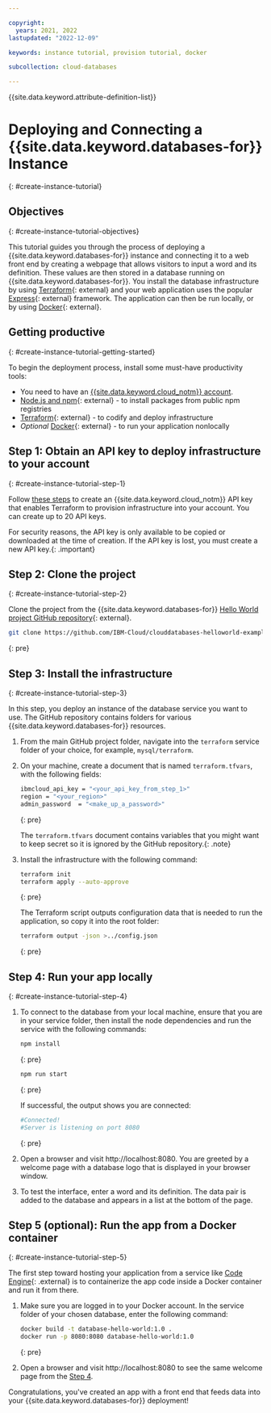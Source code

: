 ```yaml
---

copyright:
  years: 2021, 2022
lastupdated: "2022-12-09"

keywords: instance tutorial, provision tutorial, docker

subcollection: cloud-databases

---
```


{{site.data.keyword.attribute-definition-list}}

# Deploying and Connecting a {{site.data.keyword.databases-for}} Instance 
{: #create-instance-tutorial}

## Objectives
{: #create-instance-tutorial-objectives}

This tutorial guides you through the process of deploying a {{site.data.keyword.databases-for}} instance and connecting it to a web front end by creating a webpage that allows visitors to input a word and its definition. These values are then stored in a database running on {{site.data.keyword.databases-for}}. You install the database infrastructure by using [Terraform](https://www.terraform.io/){: external} and your web application uses the popular [Express](https://www.terraform.io/){: external} framework. The application can then be run locally, or by using [Docker](https://www.docker.com/){: external}. 

## Getting productive 
{: #create-instance-tutorial-getting-started}

To begin the deployment process, install some must-have productivity tools:

* You need to have an [{{site.data.keyword.cloud_notm}} account](https://cloud.ibm.com/registration).
* [Node.js and npm](https://docs.npmjs.com/downloading-and-installing-node-js-and-npm){: external} - to install packages from public npm registries
* [Terraform](https://www.terraform.io/){: external} - to codify and deploy infrastructure
* *Optional* [Docker](https://www.docker.com/){: external} - to run your application nonlocally

## Step 1: Obtain an API key to deploy infrastructure to your account
{: #create-instance-tutorial-step-1}

Follow [these steps](https://cloud.ibm.com/docs/account?topic=account-userapikey&interface=ui#create_user_key) to create an {{site.data.keyword.cloud_notm}} API key that enables Terraform to provision infrastructure into your account. You can create up to 20 API keys.

For security reasons, the API key is only available to be copied or downloaded at the time of creation. If the API key is lost, you must create a new API key.{: .important}

## Step 2: Clone the project
{: #create-instance-tutorial-step-2}

Clone the project from the {{site.data.keyword.databases-for}} [Hello World project GitHub repository](https://github.com/IBM-Cloud/clouddatabases-helloworld-examples){: external}.

```sh
git clone https://github.com/IBM-Cloud/clouddatabases-helloworld-examples.git
```
{: pre}

## Step 3: Install the infrastructure
{: #create-instance-tutorial-step-3}

In this step, you deploy an instance of the database service you want to use. The GitHub repository contains folders for various {{site.data.keyword.databases-for}} resources.

1. From the main GitHub project folder, navigate into the `terraform` service folder of your choice, for example, `mysql/terraform`.

1. On your machine, create a document that is named `terraform.tfvars`, with the following fields:

   ```sh
   ibmcloud_api_key = "<your_api_key_from_step_1>"
   region = "<your_region>"
   admin_password  = "<make_up_a_password>"
   ```
   {: pre}
   
   The `terraform.tfvars` document contains variables that you might want to keep secret so it is ignored by the GitHub repository.{: .note}

1. Install the infrastructure with the following command:

   ```sh
   terraform init 
   terraform apply --auto-approve
   ```
   {: pre}
   
   The Terraform script outputs configuration data that is needed to run the application, so copy it into the root folder:
   
   ```sh
   terraform output -json >../config.json
   ```
   {: pre}

## Step 4: Run your app locally
{: #create-instance-tutorial-step-4}

1. To connect to the database from your local machine, ensure that you are in your service folder, then install the node dependencies and run the service with the following commands:

   ```sh
   npm install
   ```
   {: pre}

   ```sh
   npm run start
   ```
   {: pre}
   
   If successful, the output shows you are connected:
   
   ```sh
   #Connected!
   #Server is listening on port 8080
   ```
   {: pre}

1. Open a browser and visit http://localhost:8080. You are greeted by a welcome page with a database logo that is displayed in your browser window.

1. To test the interface, enter a word and its definition. The data pair is added to the database and appears in a list at the bottom of the page.

## Step 5 (optional): Run the app from a Docker container
{: #create-instance-tutorial-step-5}

The first step toward hosting your application from a service like [Code Engine](https://www.ibm.com/cloud/code-engine){: .external} is to containerize the app code inside a Docker container and run it from there.

1. Make sure you are logged in to your Docker account. In the service folder of your chosen database, enter the following command:

   ```sh
   docker build -t database-hello-world:1.0 . 
   docker run -p 8080:8080 database-hello-world:1.0
   ```
   {: pre}

1. Open a browser and visit http://localhost:8080 to see the same welcome page from the [Step 4](#step-4-run-your-app-locally).

Congratulations, you've created an app with a front end that feeds data into your {{site.data.keyword.databases-for}} deployment!
